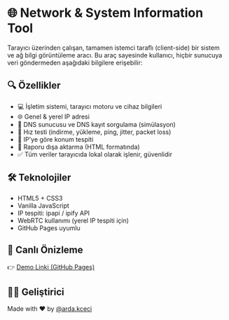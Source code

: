 # 🌐 Network & System Information Tool

Tarayıcı üzerinden çalışan, tamamen istemci taraflı (client-side) bir sistem ve ağ bilgi görüntüleme aracı. Bu araç sayesinde kullanıcı, hiçbir sunucuya veri göndermeden aşağıdaki bilgilere erişebilir:

## 🔍 Özellikler
- 💻 İşletim sistemi, tarayıcı motoru ve cihaz bilgileri
- 🌐 Genel & yerel IP adresi
- 📡 DNS sunucusu ve DNS kayıt sorgulama (simülasyon)
- 🚀 Hız testi (indirme, yükleme, ping, jitter, packet loss)
- 📍 IP'ye göre konum tespiti
- 📜 Raporu dışa aktarma (HTML formatında)
- ✅ Tüm veriler tarayıcıda lokal olarak işlenir, güvenlidir

## 🛠️ Teknolojiler
- HTML5 + CSS3
- Vanilla JavaScript
- IP tespiti: ipapi / ipify API
- WebRTC kullanımı (yerel IP tespiti için)
- GitHub Pages uyumlu

## 📁 Canlı Önizleme
👉 [Demo Linki (GitHub Pages)](https://kullaniciadi.github.io/network-system-information)

## 👨‍💻 Geliştirici
Made with ❤️ by [@arda.kceci](https://instagram.com/arda.kceci)
